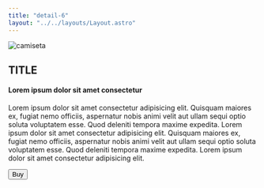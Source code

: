 ```yaml
---
title: "detail-6"
layout: "../../layouts/Layout.astro"
---
```


<section class='flex gap-7 justify-center items-center flex-wrap text-white px-8% py-20'>
   <img class='rounded-xl' src="/images/img6.webp" alt="camiseta" />
   <div class='flex flex-col gap-4'>
   <h2 class='text-transparent bg-clip-text bg-gradient-to-br from-indigo-600 from-10% via-primary via-30% to-green-600 font-semibold'>TITLE</h2>
   <h4>Lorem ipsum dolor sit amet consectetur</h4>
   <p class='max-w-md'>Lorem ipsum dolor sit amet consectetur adipisicing elit. Quisquam maiores ex, fugiat nemo officiis, aspernatur nobis animi velit aut ullam sequi optio soluta voluptatem esse. Quod deleniti tempora maxime expedita. Lorem ipsum dolor sit amet consectetur adipisicing elit. Quisquam maiores ex, fugiat nemo officiis, aspernatur nobis animi velit aut ullam sequi optio soluta voluptatem esse. Quod deleniti tempora maxime expedita. Lorem ipsum dolor sit amet consectetur adipisicing elit.</p>
   <button class='w-20 h-7 border-gray-50 border-2 rounded-md flex justify-center items-center hover:bg-blue-900 transition'>Buy</button>
   </div>
</section>

<style>
   section{
      width:100%;
      min-height: calc(100vh - 52px)
   }
</style>
